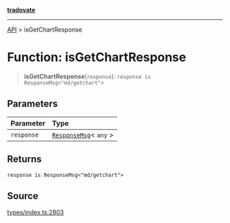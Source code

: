 [**tradovate**](../README.md)

***

[API](../API.md) > isGetChartResponse

# Function: isGetChartResponse

> **isGetChartResponse**(`response`): `response is ResponseMsg<"md/getchart">`

## Parameters

| Parameter | Type |
| :------ | :------ |
| `response` | [`ResponseMsg`](../type-aliases/type-alias.ResponseMsg.md)\< `any` \> |

## Returns

`response is ResponseMsg<"md/getchart">`

## Source

[types/index.ts:2803](https://github.com/cgilly2fast/tradovate-typescript/blob/b1caea5/src/types/index.ts#L2803)
